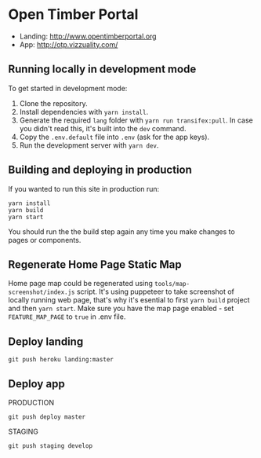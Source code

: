 # Open Timber Portal

- Landing: http://www.opentimberportal.org
- App: http://otp.vizzuality.com/

## Running locally in development mode

To get started in development mode:

1. Clone the repository.
2. Install dependencies with `yarn install`.
3. Generate the required `lang` folder with `yarn run transifex:pull`. In case you didn't read this, it's built into the `dev` command.
4. Copy the `.env.default` file into `.env` (ask for the app keys).
5. Run the development server with `yarn dev`.

## Building and deploying in production

If you wanted to run this site in production run:

```
yarn install
yarn build
yarn start
```

You should run the the build step again any time you make changes to pages or components.

## Regenerate Home Page Static Map

Home page map could be regenerated using `tools/map-screenshot/index.js` script.
It's using puppeteer to take screenshot of locally running web page, that's why it's esential to first `yarn build` project and then `yarn start`.
Make sure you have the map page enabled - set `FEATURE_MAP_PAGE` to `true` in .env file.

## Deploy landing

```
git push heroku landing:master
```

## Deploy app

PRODUCTION

```
git push deploy master
```

STAGING

```
git push staging develop
```
